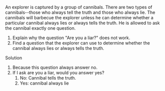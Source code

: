 An explorer is captured by a group of cannibals. There are two types of cannibals--those who always tell the truth and those who always lie. The cannibals will barbecue the explorer unless he can determine whether a particular cannibal always lies or always tells the truth. He is allowed to ask the cannibal exactly one question.

1. Explain why the question "Are you a liar?" does not work.
2. Find a question that the explorer can use to determine whether the cannibal always lies or always tells the truth.

Solution

1. Because this question always answer no.
2. If I ask are you a liar, would you answer yes? 
   1. No: Cannibal tells the truth.
   2. Yes: cannibal always lie